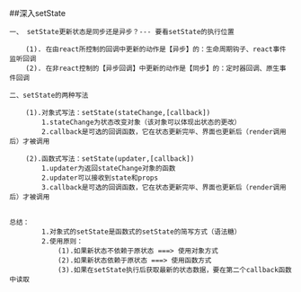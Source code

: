 ##深入setState

    一、 setState更新状态是同步还是异步？--- 要看setState的执行位置

        (1). 在由react所控制的回调中更新的动作是【异步】的：生命周期钩子、react事件监听回调
        (2). 在非react控制的【异步回调】中更新的动作是【同步】的：定时器回调、原生事件回调

    二、setState的两种写法

        (1).对象式写法：setState(stateChange,[callback])
            1.stateChange为状态改变对象（该对象可以体现出状态的更改）
            2.callback是可选的回调函数，它在状态更新完毕、界面也更新后（render调用后）才被调用
        
        (2).函数式写法：setState(updater,[callback])
            1.updater为返回stateChange对象的函数
            2.updater可以接收到state和props
            3.callback是可选的回调函数，它在状态更新完毕、界面也更新后（render调用后）才被调用
    
    
    总结：
            1.对象式的setState是函数式的setState的简写方式（语法糖）
            2.使用原则：
                (1).如果新状态不依赖于原状态 ===> 使用对象方式
                (2).如果新状态依赖于原状态 ===> 使用函数方式
                (3).如果在setState执行后获取最新的状态数据，要在第二个callback函数中读取
